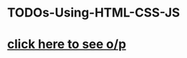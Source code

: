 # TODOs-Using-HTML-CSS-JS
# [click here to see o/p](https://vikrantdhakane19.github.io/Gmail-UI-Clone/)
